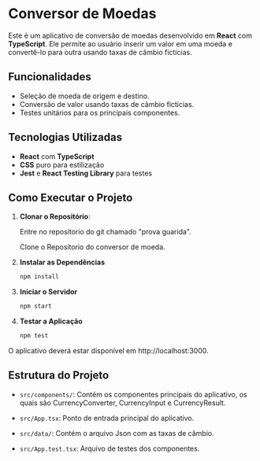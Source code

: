 
# Conversor de Moedas

Este é um aplicativo de conversão de moedas desenvolvido em **React** com **TypeScript**. Ele permite ao usuário inserir um valor em uma moeda e convertê-lo para outra usando taxas de câmbio fictícias.

## Funcionalidades

- Seleção de moeda de origem e destino.
- Conversão de valor usando taxas de câmbio fictícias.
- Testes unitários para os principais componentes.

## Tecnologias Utilizadas

- **React** com **TypeScript**
- **CSS** puro para estilização
- **Jest** e **React Testing Library** para testes

## Como Executar o Projeto

1. **Clonar o Repositório**:

   Entre no reposítorio do git chamado "prova guarida".

   Clone o Reposítorio do conversor de moeda.

2. **Instalar as Dependências**

   ```bash
   npm install

3. **Iniciar o Servidor**

   ```bash
   npm start

4. **Testar a Aplicação**

   ```bash
   npm test

O aplicativo deverá estar disponível em http://localhost:3000.

## Estrutura do Projeto


- `src/components/`: Contém os componentes principais do aplicativo, os quais são CurrencyConverter, CurrencyInput e CurrencyResult.

- `src/App.tsx`: Ponto de entrada principal do aplicativo.

- `src/data/`: Contém o arquivo Json com as taxas de câmbio.

- `src/App.test.tsx`: Arquivo de testes dos componentes.